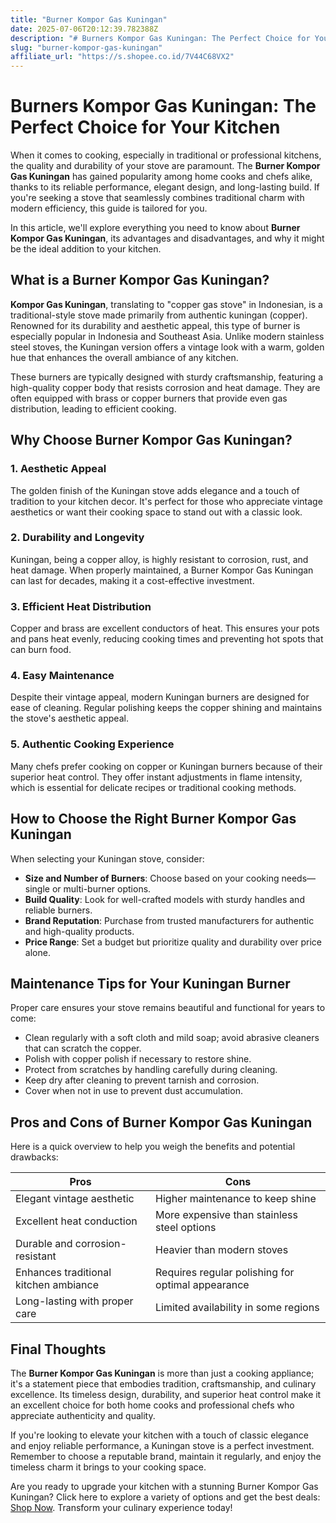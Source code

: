 ```yaml
---
title: "Burner Kompor Gas Kuningan"
date: 2025-07-06T20:12:39.782388Z
description: "# Burners Kompor Gas Kuningan: The Perfect Choice for Your Kitchen..."
slug: "burner-kompor-gas-kuningan"
affiliate_url: "https://s.shopee.co.id/7V44C68VX2"
---
```

# Burners Kompor Gas Kuningan: The Perfect Choice for Your Kitchen

When it comes to cooking, especially in traditional or professional kitchens, the quality and durability of your stove are paramount. The **Burner Kompor Gas Kuningan** has gained popularity among home cooks and chefs alike, thanks to its reliable performance, elegant design, and long-lasting build. If you're seeking a stove that seamlessly combines traditional charm with modern efficiency, this guide is tailored for you.

In this article, we'll explore everything you need to know about **Burner Kompor Gas Kuningan**, its advantages and disadvantages, and why it might be the ideal addition to your kitchen.

## What is a Burner Kompor Gas Kuningan?

**Kompor Gas Kuningan**, translating to "copper gas stove" in Indonesian, is a traditional-style stove made primarily from authentic kuningan (copper). Renowned for its durability and aesthetic appeal, this type of burner is especially popular in Indonesia and Southeast Asia. Unlike modern stainless steel stoves, the Kuningan version offers a vintage look with a warm, golden hue that enhances the overall ambiance of any kitchen.

These burners are typically designed with sturdy craftsmanship, featuring a high-quality copper body that resists corrosion and heat damage. They are often equipped with brass or copper burners that provide even gas distribution, leading to efficient cooking.

## Why Choose Burner Kompor Gas Kuningan?

### 1. Aesthetic Appeal

The golden finish of the Kuningan stove adds elegance and a touch of tradition to your kitchen decor. It's perfect for those who appreciate vintage aesthetics or want their cooking space to stand out with a classic look.

### 2. Durability and Longevity

Kuningan, being a copper alloy, is highly resistant to corrosion, rust, and heat damage. When properly maintained, a Burner Kompor Gas Kuningan can last for decades, making it a cost-effective investment.

### 3. Efficient Heat Distribution

Copper and brass are excellent conductors of heat. This ensures your pots and pans heat evenly, reducing cooking times and preventing hot spots that can burn food.

### 4. Easy Maintenance

Despite their vintage appeal, modern Kuningan burners are designed for ease of cleaning. Regular polishing keeps the copper shining and maintains the stove's aesthetic appeal.

### 5. Authentic Cooking Experience

Many chefs prefer cooking on copper or Kuningan burners because of their superior heat control. They offer instant adjustments in flame intensity, which is essential for delicate recipes or traditional cooking methods.

## How to Choose the Right Burner Kompor Gas Kuningan

When selecting your Kuningan stove, consider:

- **Size and Number of Burners**: Choose based on your cooking needs—single or multi-burner options.
- **Build Quality**: Look for well-crafted models with sturdy handles and reliable burners.
- **Brand Reputation**: Purchase from trusted manufacturers for authentic and high-quality products.
- **Price Range**: Set a budget but prioritize quality and durability over price alone.

## Maintenance Tips for Your Kuningan Burner

Proper care ensures your stove remains beautiful and functional for years to come:

- Clean regularly with a soft cloth and mild soap; avoid abrasive cleaners that can scratch the copper.
- Polish with copper polish if necessary to restore shine.
- Protect from scratches by handling carefully during cleaning.
- Keep dry after cleaning to prevent tarnish and corrosion.
- Cover when not in use to prevent dust accumulation.

## Pros and Cons of Burner Kompor Gas Kuningan

Here is a quick overview to help you weigh the benefits and potential drawbacks:

| Pros                                               | Cons                                                   |
|-----------------------------------------------------|--------------------------------------------------------|
| Elegant vintage aesthetic                        | Higher maintenance to keep shine                      |
| Excellent heat conduction                          | More expensive than stainless steel options         |
| Durable and corrosion-resistant                    | Heavier than modern stoves                            |
| Enhances traditional kitchen ambiance             | Requires regular polishing for optimal appearance   |
| Long-lasting with proper care                     | Limited availability in some regions                 |

## Final Thoughts

The **Burner Kompor Gas Kuningan** is more than just a cooking appliance; it's a statement piece that embodies tradition, craftsmanship, and culinary excellence. Its timeless design, durability, and superior heat control make it an excellent choice for both home cooks and professional chefs who appreciate authenticity and quality.

If you're looking to elevate your kitchen with a touch of classic elegance and enjoy reliable performance, a Kuningan stove is a perfect investment. Remember to choose a reputable brand, maintain it regularly, and enjoy the timeless charm it brings to your cooking space.

Are you ready to upgrade your kitchen with a stunning Burner Kompor Gas Kuningan? Click here to explore a variety of options and get the best deals: [Shop Now](https://s.shopee.co.id/7V44C68VX2). Transform your culinary experience today!